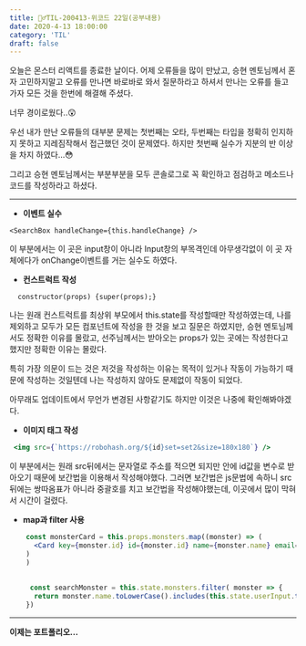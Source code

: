 ```yaml
---
title: 🏃‍♂️TIL-200413-위코드 22일(공부내용)
date: 2020-4-13 18:00:00
category: 'TIL'
draft: false
---
```


오늘은 몬스터 리액트를 종료한 날이다. 어제 오류들을 많이 만났고, 승현 멘토님께서 혼자 고민하지말고 오류를 만나면 바로바로 와서 질문하라고 하셔서 만나는 오류를 들고 가자 모든 것을 한번에 해결해 주셨다.

너무 경이로웠다..😲

우선 내가 만난 오류들의 대부분 문제는 첫번째는 오타, 두번째는 타입을 정확히 인지하지 못하고 지레짐작해서 접근했던 것이 문제였다. 하지만 첫번째 실수가 지분의 반 이상을 차지 하였다...😳

그리고 승현 멘토님께서는 부분부분을 모두 콘솔로그로 꼭 확인하고 점검하고 메소드나 코드를 작성하라고 하셨다. 

---

- **이벤트 실수**

`<SearchBox handleChange={this.handleChange} />`

이 부분에서는 이 곳은 input창이 아니라 Input창의 부목격인데 아무생각없이 이 곳 자체에다가 onChange이벤트를 거는 실수도 하였다.

- **컨스트럭트 작성**

`  constructor(props) {super(props);}`

나는 원래 컨스트럭트를 최상위 부모에서 this.state를 작성할때만 작성하였는데, 나를 제외하고 모두가 모든 컴포넌트에 작성을 한 것을 보고 질문은 하였지만, 승현 멘토님께서도 정확한 이유를 몰랐고, 선주님께서는 받아오는 props가 있는 곳에는 작성한다고 했지만 정확한 이유는 몰랐다.

특히 가장 의문이 드는 것은 저것을 작성하는 이유는 목적이 있거나 작동이 가능하기 때문에 작성하는 것일텐데 나는 작성하지 않아도 문제없이 작동이 되었다.

아무래도 업데이트에서 무언가 변경된 사항같기도 하지만 이것은 나중에 확인해봐야겠다. 

- **이미지 태그 작성**

```jsx
 <img src={`https://robohash.org/${id}set=set2&size=180x180`} />
```

이 부분에서는  원래 src뒤에서는 문자열로 주소를 적으면 되지만 안에 id값을 변수로 받아오기 때문에 보간법을 이용해서 작성해야했다. 그러면 보간법은 js문법에 속하니 src뒤에는 쌍따옴표가 아니라 중괄호를 치고 보간법을 작성해야했는데, 이곳에서 많이 막혀서 시간이 걸렸다.

- **map과 filter 사용**

```jsx
    const monsterCard = this.props.monsters.map((monster) => (
      <Card key={monster.id} id={monster.id} name={monster.name} email={monster.email} />
    )
    )
    
    
     const searchMonster = this.state.monsters.filter( monster => {
      return monster.name.toLowerCase().includes(this.state.userInput.toLowerCase())
    })
```

---

**이제는 포트폴리오...**